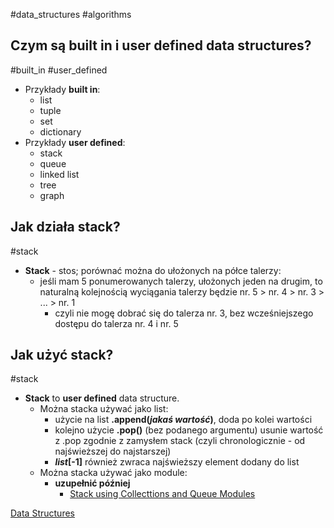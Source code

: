 #data_structures #algorithms

## Czym są built in i user defined data structures?
#built_in #user_defined
- Przykłady **built in**:
	- list
	- tuple
	- set
	- dictionary
- Przykłady **user defined**:
	- stack
	- queue
	- linked list
	- tree
	- graph

## Jak działa stack?
#stack 
- **Stack** - stos; porównać można do ułożonych na półce talerzy:
	- jeśli mam 5 ponumerowanych talerzy, ułożonych jeden na drugim, to naturalną kolejnością wyciągania talerzy będzie nr. 5 > nr. 4 > nr. 3 > ... > nr. 1
		- czyli nie mogę dobrać się do talerza nr. 3, bez wcześniejszego dostępu do talerza nr. 4 i nr. 5 

## Jak użyć stack?
#stack 
- **Stack** to **user defined** data structure.
	- Można stacka używać jako list:
		- użycie na list **.append(*jakaś wartość*)**, doda po kolei wartości
		- kolejno użycie **.pop()** (bez podanego argumentu) usunie wartość z .pop zgodnie z zamysłem stack (czyli chronologicznie - od najświeższej do najstarszej)
		- ***list*\[-1]** również zwraca najświeższy element dodany do list
	- Można stacka używać jako module:
		- **uzupełnić później**
			- [Stack using Collecttions and Queue Modules](https://www.youtube.com/watch?v=Gg2lj65aNCo&list=PLzgPDYo_3xukPJdH6hVQ6Iic7KiJuoA-l&index=6)

[Data Structures](https://www.youtube.com/watch?v=8e_PwxYGZrA&list=PLzgPDYo_3xukPJdH6hVQ6Iic7KiJuoA-l&index=1)